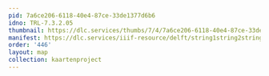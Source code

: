 ```yaml
---
pid: 7a6ce206-6118-40e4-87ce-33de1377d6b6
idno: TRL-7.3.2.05
thumbnail: https://dlc.services/thumbs/7/4/7a6ce206-6118-40e4-87ce-33de1377d6b6/full/400,339/0/default.jpg
manifest: https://dlc.services/iiif-resource/delft/string1string2string3/kaartenproject-2007/TRL-7.3.2.05
order: '446'
layout: map
collection: kaartenproject
---
```

